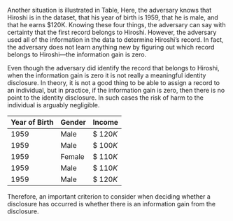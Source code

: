 Another situation is illustrated in Table, Here, the adversary knows that Hiroshi is in the dataset, that his year of birth is 1959, that he is male, and that he earns $120K. Knowing these four things, the adversary can say with certainty that the first record belongs to Hiroshi. However, the adversary used all of the information in the data to determine Hiroshi’s record. In fact, the adversary does not learn anything new by figuring out which record belongs to Hiroshi—the information gain is zero.

Even though the adversary did identify the record that belongs to Hiroshi, when the information gain is zero it is not really a meaningful identity disclosure. In theory, it is not a good thing to be able to assign a record to an individual, but in practice, if the information gain is zero, then there is no point to the identity disclosure. In such cases the risk of harm to the individual is arguably negligible.

| Year of Birth     | Gender | Income |
| -----------  | ----------- | -------|
| 1959 | Male      |$ $120K$|
| 1959 | Male      |$ $100K$|
| 1959 | Female    |$ $110K$|
| 1959 | Male      |$ $110K$|
| 1959 | Male      |$ $120K$|


Therefore, an important criterion to consider when deciding whether a disclosure has occurred is whether there is an information gain from the disclosure.


